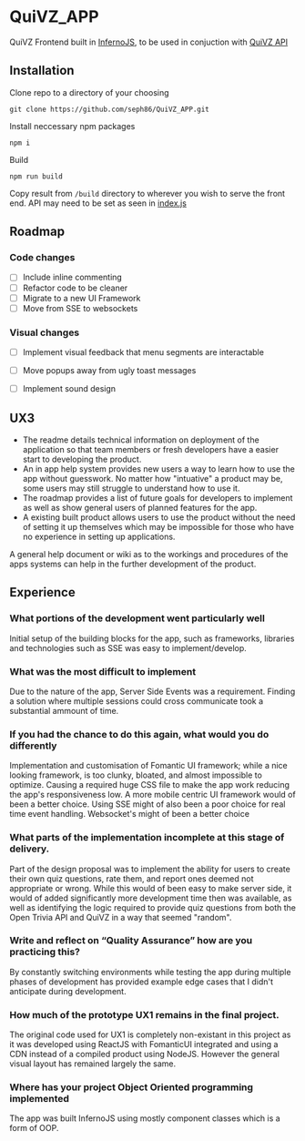 # QuiVZ_APP

QuiVZ Frontend built in [InfernoJS](https://www.infernojs.org/), to be used in conjuction with [QuiVZ API](https://github.com/seph86/QuiVZ_API)

## Installation

Clone repo to a directory of your choosing
```
git clone https://github.com/seph86/QuiVZ_APP.git
```

Install neccessary npm packages
```
npm i
```

Build
```
npm run build
```

Copy result from `/build` directory to wherever you wish to serve the front end.
API may need to be set as seen in [index.js](src/index.js)


## Roadmap

### Code changes
- [ ] Include inline commenting
- [ ] Refactor code to be cleaner 
- [ ] Migrate to a new UI Framework
- [ ] Move from SSE to websockets

### Visual changes
- [ ] Implement visual feedback that menu segments are interactable
- [ ] Move popups away from ugly toast messages
- [ ] Implement sound design


## UX3

- The readme details technical information on deployment of the application so that team members or fresh developers have a easier start to developing the product.
- An in app help system provides new users a way to learn how to use the app without guesswork.  No matter how "intuative" a product may be, some users may still struggle to understand how to use it.
- The roadmap provides a list of future goals for developers to implement as well as show general users of planned features for the app.
- A existing built product allows users to use the product without the need of setting it up themselves which may be impossible for those who have no experience in setting up applications.

A general help document or wiki as to the workings and procedures of the apps systems can help in the further development of the product.


## Experience

### What portions of the development went particularly well
Initial setup of the building blocks for the app, such as frameworks, libraries and technologies such as SSE was easy to implement/develop.

### What was the most difficult to implement
Due to the nature of the app, Server Side Events was a requirement.  Finding a solution where multiple sessions could cross communicate took a substantial ammount of time.

### If you had the chance to do this again, what would you do differently
Implementation and customisation of Fomantic UI framework; while a nice looking framework, is too clunky, bloated, and almost impossible to optimize.  Causing a required huge CSS file to make the app work reducing the app's responsiveness low.  A more mobile centric UI framework would of been a better choice.
Using SSE might of also been a poor choice for real time event handling.  Websocket's might of been a better choice

### What parts of the implementation incomplete at this stage of delivery.
Part of the design proposal was to implement the ability for users to create their own quiz questions, rate them, and report ones deemed not appropriate or wrong.
While this would of been easy to make server side, it would of added significantly more development time then was available, as well as identifying the logic required to provide quiz questions from both the Open Trivia API and QuiVZ in a way that seemed "random".

### Write and reflect on “Quality Assurance” how are you practicing this?
By constantly switching environments while testing the app during multiple phases of development has provided example edge cases that I didn't anticipate during development.

### How much of the prototype UX1 remains in the final project.
The original code used for UX1 is completely non-existant in this project as it was developed using ReactJS with FomanticUI integrated and using a CDN instead of a compiled product using NodeJS.  However the general visual layout has remained largely the same.

### Where has your project Object Oriented programming implemented
The app was built InfernoJS using mostly component classes which is a form of OOP.
